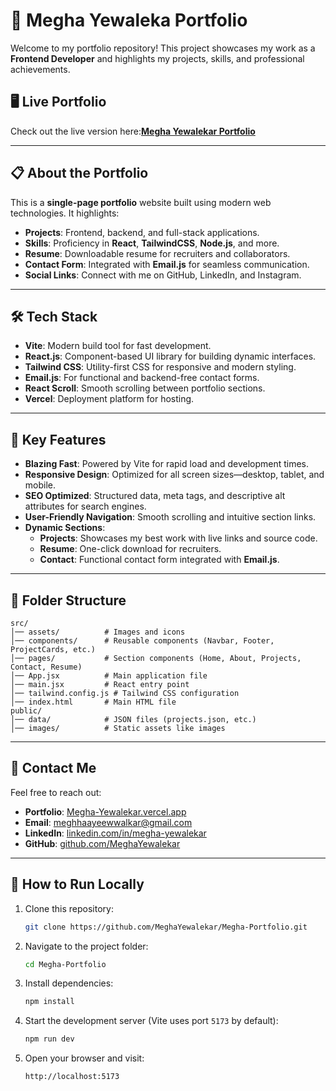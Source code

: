 # 🚀 Megha Yewaleka Portfolio

Welcome to my portfolio repository! This project showcases my work as a **Frontend Developer** and highlights my projects, skills, and professional achievements.

## 🖥️ Live Portfolio  
Check out the live version here:[**Megha Yewalekar Portfolio**](https://Megha-Yewalekar.vercel.app/)

---

## 📋 About the Portfolio
This is a **single-page portfolio** website built using modern web technologies. It highlights:  
- **Projects**: Frontend, backend, and full-stack applications.  
- **Skills**: Proficiency in **React**, **TailwindCSS**, **Node.js**, and more.  
- **Resume**: Downloadable resume for recruiters and collaborators.  
- **Contact Form**: Integrated with **Email.js** for seamless communication.  
- **Social Links**: Connect with me on GitHub, LinkedIn, and Instagram.

---

## 🛠️ Tech Stack
- **Vite**: Modern build tool for fast development.  
- **React.js**: Component-based UI library for building dynamic interfaces.  
- **Tailwind CSS**: Utility-first CSS for responsive and modern styling.  
- **Email.js**: For functional and backend-free contact forms.  
- **React Scroll**: Smooth scrolling between portfolio sections.  
- **Vercel**: Deployment platform for hosting.

---

## 🌟 Key Features
- **Blazing Fast**: Powered by Vite for rapid load and development times.  
- **Responsive Design**: Optimized for all screen sizes—desktop, tablet, and mobile.  
- **SEO Optimized**: Structured data, meta tags, and descriptive alt attributes for search engines.  
- **User-Friendly Navigation**: Smooth scrolling and intuitive section links.  
- **Dynamic Sections**:
  - **Projects**: Showcases my best work with live links and source code.  
  - **Resume**: One-click download for recruiters.  
  - **Contact**: Functional contact form integrated with **Email.js**.  

---

## 📂 Folder Structure
```
src/
│── assets/          # Images and icons
│── components/      # Reusable components (Navbar, Footer, ProjectCards, etc.)
│── pages/           # Section components (Home, About, Projects, Contact, Resume)
│── App.jsx          # Main application file
│── main.jsx         # React entry point
│── tailwind.config.js # Tailwind CSS configuration
│── index.html       # Main HTML file
public/
│── data/            # JSON files (projects.json, etc.)
│── images/          # Static assets like images
```

---

<!-- ## 🎯 SEO & Accessibility
- **Meta Tags**: Optimized title, description, and Open Graph tags for better ranking.  
- **JSON-LD Schema**: Structured data for search engines.  
- **Descriptive Alt Attributes**: Added for all images, such as:  
  ```html
  <img src="skyfreight.png" alt="SkyFreight - Air Cargo Transport Website" />
  ```
- **Fast Performance**: Optimized build with Vite for better Lighthouse scores.  

--- -->

## 📧 Contact Me
Feel free to reach out:  
- **Portfolio**: [Megha-Yewalekar.vercel.app](https://Megha-Yewalekar.vercel.app/)  
- **Email**: meghhaayeewwalkar@gmail.com  
- **LinkedIn**: [linkedin.com/in/megha-yewalekar](https://www.linkedin.com/in/megha-yewalekar-265b34244/)  
- **GitHub**: [github.com/MeghaYewalekar](https://github.com/MeghaYewalekar)  

---

## 🚀 How to Run Locally
1. Clone this repository:  
   ```bash
   git clone https://github.com/MeghaYewalekar/Megha-Portfolio.git
   ```
2. Navigate to the project folder:  
   ```bash
   cd Megha-Portfolio
   ```
3. Install dependencies:  
   ```bash
   npm install
   ```
4. Start the development server (Vite uses port `5173` by default):  
   ```bash
   npm run dev
   ```
5. Open your browser and visit:  
   ```
   http://localhost:5173
   ```


